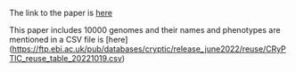 The link to the paper is [here](https://journals.plos.org/plosbiology/article?id=10.1371/journal.pbio.3001755)

This paper includes 10000 genomes and their names and phenotypes are mentioned in a CSV file is [here] (https://ftp.ebi.ac.uk/pub/databases/cryptic/release_june2022/reuse/CRyPTIC_reuse_table_20221019.csv)
